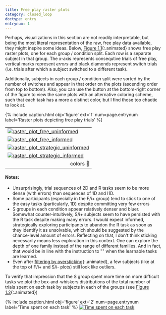 ```yaml
---
title: Free play raster plots
category: closed_loop
doctype: entry
entrynum: 1
---
```


Perhaps, visualizations in this section are not readily interpretable, but being the most literal representation of the raw, free play data available, they might inspire some ideas. Below, [Figure 1.1](#f-1-1){:.animated} shows free play raster plots, one for each group / condition split. Each row is a separate subject in that group. The x-axis represents consequtive trials of free play, vertical marks represent *errors* and black diamonds represent switch trials (i.e. trials after which a subject switched to a different task). 

Additionally, subjects in each group / condition split were sorted by the number of switches and appear in that order on the plots (ascending order from top to bottom). Also, you can use the button at the bottom-right corner of the figure to view the same plots with an alternative coloring scheme, such that each task has a more a distinct color, but I find those too chaotic to look at.

{% include caption.html 
    obj='figure'
    ext='1'
    num=page.entrynum 
    label='Raster plots depicting free play trials' %}

<table class='rastergrid'>
    <tr>
        <td><a href='{{site.baseurl}}/img/raster_plots_2colors-0-0.svg'><img alt='raster_plot_free_uninformed' src='{{site.baseurl}}/img_compressed/raster_plots_2colors-0-0.svg'/></a></td>
    </tr>
    <tr>
        <td><a href='{{site.baseurl}}/img/raster_plots_2colors-0-1.svg'><img alt='raster_plot_free_informed' src='{{site.baseurl}}/img_compressed/raster_plots_2colors-0-1.svg'/></a></td>
    </tr>
    <tr>
        <td><a href='{{site.baseurl}}/img/raster_plots_2colors-1-0.svg'><img alt='raster_plot_strategic_uninformed' src='{{site.baseurl}}/img_compressed/raster_plots_2colors-1-0.svg'/></a></td>
    </tr>
    <tr>
        <td><a href='{{site.baseurl}}/img/raster_plots_2colors-1-1.svg'><img alt='raster_plot_strategic_informed' src='{{site.baseurl}}/img_compressed/raster_plots_2colors-1-1.svg'/></a></td>
    </tr>
    <tr>
        <td colspan="2" align='right'>
            <a class='switch'>colors 🎨</a>
        </td>
    </tr>
</table>

#### Notes:
- Unsurprisingly, trial sequences of 2D and R tasks seem to be more dense (with errors) than sequences of 1D and I1D.
- Some participants (especially in the F/i+ group) tend to stick to one of the easy tasks (particularly, 1D) despite committing very few errors
- S groups in each condition appear relatively denser and bluer. Somewhat counter-intuitively,  S/i+ subjects seem to have persisted with the R task despite making many errors. I would expect informed, strategically exploring participants to abandon the R task as soon as they identify it as unsolvable, which should be suggested by the chance-level amount of errors. Reflecting on that, I don't think sticking necessarily means less exploration in this context. One can explore the depth of one family instead of the range of different families. And in fact, that would be in line with the instruction to "" when the learnable tasks are learned.
- Even after [filtering by oversticking]({{site.baseurl}}/content/analyses/outliers/index.html#1){:.animated}, a few subjects (like at the top of F/i+ and S/i- plots) still look like outliers.

To verify that impression that the S group spent more time on more difficult tasks we plot the box-and-whiskers distributions of the total number of trials spent on each task by subjects in each of the groups (see [Figure 1.2](#f-1-2){:.animated})

{% include caption.html 
    obj='figure'
    ext='2'
    num=page.entrynum 
    label='Time spent on each task' %}
[![Time spent on each task]({{site.baseurl}}/img_compressed/time_spent_boxplots.svg)]({{site.baseurl}}/img/time_spent_boxplots.svg)

    